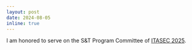 ```yaml
---
layout: post
date: 2024-08-05
inline: true
---
```

I am honored to serve on the S&T Program Committee of [ITASEC 2025](https://itasec.it).

